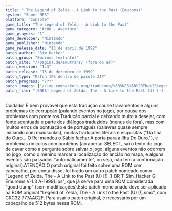 ```yaml
---
title: " The Legend of Zelda - A Link to the Past (Emuroms)"
system: "Super NES"
platform: "Console"
game_title: "The Legend of Zelda - A Link to the Past"
game_category: "Ação - Aventura"
game_players: "1"
game_developer: "Nintendo"
game_publisher: "Nintendo"
game_release_date: "13 de abril de 1992"
patch_author: "Sim_Hacker"
patch_group: "Emuroms (extinto)"
patch_site: "//pagina.de/emutrans/ (fora do ar)"
patch_version: "1.3"
patch_release: "13 de dezembro de 1999"
patch_type: "Patch IPS dentro de pacote ZIP"
patch_progress: "???"
patch_images: ["//img.romhackers.org/traducoes/%5BSNES%5D%20The%20Legend%20of%20Zelda%20-%20A%20Link%20to%20the%20Past%20-%201.png","//img.romhackers.org/traducoes/%5BSNES%5D%20The%20Legend%20of%20Zelda%20-%20A%20Link%20to%20the%20Past%20-%20Emuroms%20-%202.png","//img.romhackers.org/traducoes/%5BSNES%5D%20The%20Legend%20of%20Zelda%20-%20A%20Link%20to%20the%20Past%20-%20Emuroms%20-%203.png"]
patch_file: "[SNES] Legend of Zelda, The - A Link to the Past (U) [!] [I-BR T-Sim_Hacker G-Emuroms V-1.3 A-1999].zip"
---
```

Cuidado! É bem provável que esta tradução cause travamentos e alguns problemas de corrupção (pulando eventos no jogo), por causa dos problemas com ponteiros.Tradução parcial e deixando muito a desejar, com fonte acentuada e parte dos diálogos traduzidos (menus de fora), mas com muitos erros de pontuação e de português (palavras quase sempre iniciando com maiúsculas), muitas traduções literais e esquisitas ("Da Ilha do Ouro... O Rei mandou o Sábio fechar A porta para a Ilha Do Ouro."), e problemas ridículos com ponteiros (ao apertar SELECT, sai o texto do jogo de cavar como a pergunta sobre salvar o jogo, alguns eventos não ocorrem no jogo, como o menino marcar a localização do ancião no mapa, e alguns eventos são passados "automaticamente", ou seja, não tem a confirmação original).ATENÇÃO:O patch original foi feito sobre uma ROM com cabeçalho, por conta disso, foi tirado um outro patch nomeado como "Legend of Zelda, The - A Link to the Past (U) [!] [I-BR T-Sim_Hacker G-Emuroms V-1.3 A-1999].ips", que já serve para uma ROM considerada "good dump" (sem modificações).Este patch mencionado deve ser aplicado na ROM original "Legend of Zelda, The - A Link to the Past (U) [!].smc", com CRC32 777AAC2F. Para usar o patch original, é necessário por um cabeçalho de 512 bytes nessa ROM.